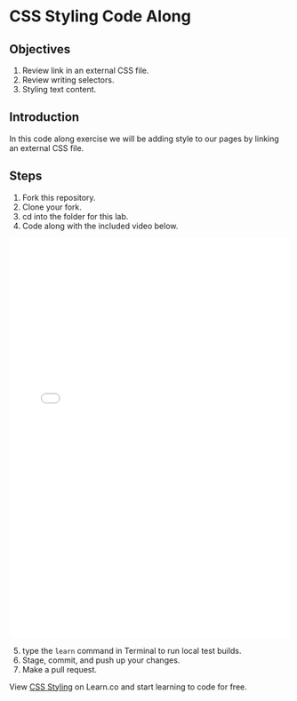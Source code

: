 # CSS Styling Code Along

## Objectives

1. Review link in an external CSS file.
2. Review writing selectors.
3. Styling text content.

## Introduction

In this code along exercise we will be adding style to our pages by linking an external CSS file.

## Steps

1. Fork this repository.
2. Clone your fork.
3. cd into the folder for this lab.
4. Code along with the included video below.

<iframe width="100%" height="720" src="//www.youtube.com/embed/aA8k-hK8qzg?rel=0&amp;controls=1&amp;showinfo=1" frameborder="0" allowfullscreen></iframe></iframe>

5. type the `learn` command in Terminal to run local test builds.
6. Stage, commit, and push up your changes.
7. Make a pull request.

<p data-visibility='hidden'>View <a href='https://learn.co/lessons/CSS-Styling' title='CSS Styling'>CSS Styling</a> on Learn.co and start learning to code for free.</p>
